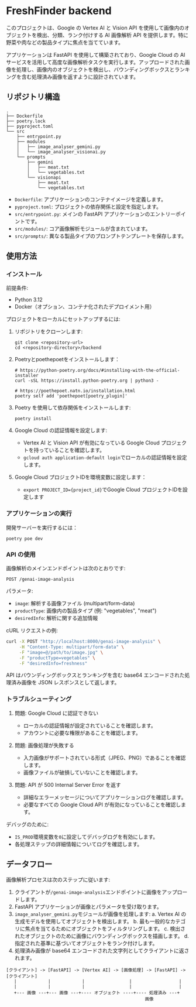 # FreshFinder backend

このプロジェクトは、Google の Vertex AI と Vision API を使用して画像内のオブジェクトを検出、分類、ランク付けする AI 画像解析 API を提供します。特に野菜や肉などの製品タイプに焦点を当てています。

アプリケーションは FastAPI を使用して構築されており、Google Cloud の AI サービスを活用して高度な画像解析タスクを実行します。アップロードされた画像を処理し、画像内のオブジェクトを検出し、バウンディングボックスとランキングを含む処理済み画像を返すように設計されています。

## リポジトリ構造

```
.
├── Dockerfile
├── poetry.lock
├── pyproject.toml
└── src
    ├── entrypoint.py
    ├── modules
    │   ├── image_analyser_gemini.py
    │   └── image_analyser_visionai.py
    └── prompts
        ├── gemini
        │   ├── meat.txt
        │   └── vegetables.txt
        └── visionapi
            ├── meat.txt
            └── vegetables.txt
```

- `Dockerfile`: アプリケーションのコンテナイメージを定義します。
- `pyproject.toml`: プロジェクトの依存関係と設定を指定します。
- `src/entrypoint.py`: メインの FastAPI アプリケーションのエントリーポイントです。
- `src/modules/`: コア画像解析モジュールが含まれています。
- `src/prompts/`: 異なる製品タイプのプロンプトテンプレートを保存します。

## 使用方法

### インストール

前提条件:

- Python 3.12
- Docker（オプション、コンテナ化されたデプロイメント用）

プロジェクトをローカルにセットアップするには:

1. リポジトリをクローンします:

   ```
   git clone <repository-url>
   cd <repository-directory>/backend
   ```

2. Poetryとpoethepoetをインストールします：

   ```
   # https://python-poetry.org/docs/#installing-with-the-official-installer
   curl -sSL https://install.python-poetry.org | python3 -

   # https://poethepoet.natn.io/installation.html
   poetry self add 'poethepoet[poetry_plugin]'
   ```

3. Poetry を使用して依存関係をインストールします:

   ```
   poetry install
   ```

4. Google Cloud の認証情報を設定します:
   - Vertex AI と Vision API が有効になっている Google Cloud プロジェクトを持っていることを確認します。
   - `gcloud auth application-default login`でローカルの認証情報を設定します。

5. Google Cloud プロジェクトIDを環境変数に設定します：
   - `export PROJECT_ID={project_id}`でGoogle Cloud プロジェクトIDを設定します

### アプリケーションの実行

開発サーバーを実行するには：

```
poetry poe dev
```

### API の使用

画像解析のメインエンドポイントは次のとおりです:

```
POST /genai-image-analysis
```

パラメータ:

- `image`: 解析する画像ファイル (multipart/form-data)
- `productType`: 画像内の製品タイプ (例: "vegetables", "meat")
- `desiredInfo`: 解析に関する追加情報

cURL リクエストの例:

```bash
curl -X POST "http://localhost:8000/genai-image-analysis" \
     -H "Content-Type: multipart/form-data" \
     -F "image=@/path/to/image.jpg" \
     -F "productType=vegetables" \
     -F "desiredInfo=freshness"
```

API はバウンディングボックスとランキングを含む base64 エンコードされた処理済み画像を JSON レスポンスとして返します。

### トラブルシューティング

1. 問題: Google Cloud に認証できない

   - ローカルの認証情報が設定されていることを確認します。
   - アカウントに必要な権限があることを確認します。

2. 問題: 画像処理が失敗する

   - 入力画像がサポートされている形式（JPEG、PNG）であることを確認します。
   - 画像ファイルが破損していないことを確認します。

3. 問題: API が 500 Internal Server Error を返す
   - 詳細なエラーメッセージについてアプリケーションログを確認します。
   - 必要なすべての Google Cloud API が有効になっていることを確認します。

デバッグのために:

- `IS_PROD`環境変数を`0`に設定してデバッグログを有効にします。
- 各処理ステップの詳細情報についてログを確認します。

## データフロー

画像解析プロセスは次のステップに従います:

1. クライアントが`/genai-image-analysis`エンドポイントに画像をアップロードします。
2. FastAPI アプリケーションが画像とパラメータを受け取ります。
3. `image_analyser_gemini.py`モジュールが画像を処理します:
   a. Vertex AI の生成モデルを使用してオブジェクトを検出します。
   b. 最も一般的なカテゴリに焦点を当てるためにオブジェクトをフィルタリングします。
   c. 検出されたオブジェクトのために画像にバウンディングボックスを描画します。
   d. 指定された基準に基づいてオブジェクトをランク付けします。
4. 処理済み画像が base64 エンコードされた文字列としてクライアントに返されます。

```
[クライアント] -> [FastAPI] -> [Vertex AI] -> [画像処理] -> [FastAPI] -> [クライアント]
   |            |            |                 |                  |
   |            |            |                 |                  |
   +--- 画像 ---+--- 画像 ---+---- オブジェクト ----+---- 処理済み ---+
                                                     画像
```

